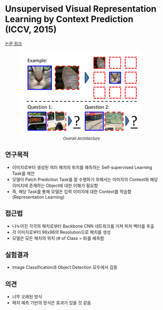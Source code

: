 # Unsupervised Visual Representation Learning by Context Prediction (ICCV, 2015)

[논문 링크](https://www.cv-foundation.org/openaccess/content_iccv_2015/html/Doersch_Unsupervised_Visual_Representation_ICCV_2015_paper.html)

<p align="center">
    <img width="400" alt='fig1' src="./img/05_01_01.png?raw=true"></br>
    <em><font size=2>Overall Architecture</font></em>
</p>

## 연구목적
- 이미지로부터 생성된 여러 패치의 위치를 예측하는 Self-supervised Learning Task를 제안 
- 모델이 Patch Prediction Task를 잘 수행하기 위해서는 이미지의 Context와 해당 이미지에 존재하는 Object에 대한 이해가 필요함 
- 즉, 해당 Task를 통해 모델은 입력 이미지에 대한 Context를 학습함 (Representation Learning) 

## 접근법
- 나누어진 각각의 패치로부터 Backbone CNN 네트워크를 거쳐 피처 벡터를 추출 
- 각 이미지로부터 96x96의 Resolution으로 패치를 생성 
- 모델은 모든 패치의 위치 (# of Class = 8)를 예측함 

## 실험결과
- Image Classification과 Object Detection 모두에서 검증 

## 의견
- 너무 오래된 방식 
- 패치 예측 기반의 방식은 효과가 있을 것 같음 